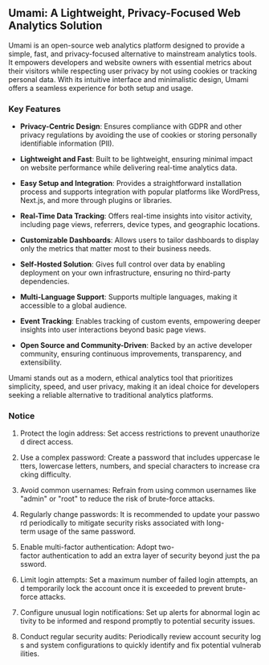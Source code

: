 ## Umami: A Lightweight, Privacy-Focused Web Analytics Solution

Umami is an open-source web analytics platform designed to provide a simple, fast, and privacy-focused alternative to mainstream analytics tools. It empowers developers and website owners with essential metrics about their visitors while respecting user privacy by not using cookies or tracking personal data. With its intuitive interface and minimalistic design, Umami offers a seamless experience for both setup and usage.

### Key Features

- **Privacy-Centric Design**: Ensures compliance with GDPR and other privacy regulations by avoiding the use of cookies or storing personally identifiable information (PII).
  
- **Lightweight and Fast**: Built to be lightweight, ensuring minimal impact on website performance while delivering real-time analytics data.

- **Easy Setup and Integration**: Provides a straightforward installation process and supports integration with popular platforms like WordPress, Next.js, and more through plugins or libraries.

- **Real-Time Data Tracking**: Offers real-time insights into visitor activity, including page views, referrers, device types, and geographic locations.

- **Customizable Dashboards**: Allows users to tailor dashboards to display only the metrics that matter most to their business needs.

- **Self-Hosted Solution**: Gives full control over data by enabling deployment on your own infrastructure, ensuring no third-party dependencies.

- **Multi-Language Support**: Supports multiple languages, making it accessible to a global audience.

- **Event Tracking**: Enables tracking of custom events, empowering deeper insights into user interactions beyond basic page views.

- **Open Source and Community-Driven**: Backed by an active developer community, ensuring continuous improvements, transparency, and extensibility.

Umami stands out as a modern, ethical analytics tool that prioritizes simplicity, speed, and user privacy, making it an ideal choice for developers seeking a reliable alternative to traditional analytics platforms.

### Notice

1.  Protect the login address: Set access restrictions to prevent unauthorized direct access.
    
2.  Use a complex password: Create a password that includes uppercase letters, lowercase letters, numbers, and special characters to increase cracking difficulty.
    
3.  Avoid common usernames: Refrain from using common usernames like "admin" or "root" to reduce the risk of brute-force attacks.
    
4.  Regularly change passwords: It is recommended to update your password periodically to mitigate security risks associated with long-term usage of the same password.
    
5.  Enable multi-factor authentication: Adopt two-factor authentication to add an extra layer of security beyond just the password.
    
6.  Limit login attempts: Set a maximum number of failed login attempts, and temporarily lock the account once it is exceeded to prevent brute-force attacks.
    
7.  Configure unusual login notifications: Set up alerts for abnormal login activity to be informed and respond promptly to potential security issues.
    
8.  Conduct regular security audits: Periodically review account security logs and system configurations to quickly identify and fix potential vulnerabilities.
        